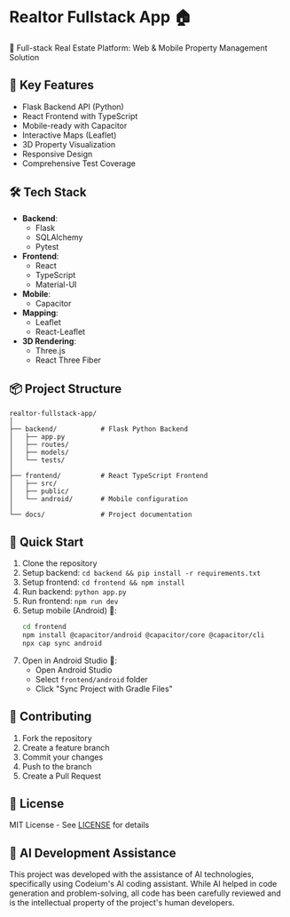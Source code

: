 # Realtor Fullstack App 🏠

🌟 Full-stack Real Estate Platform: Web & Mobile Property Management Solution

## 🔑 Key Features
- Flask Backend API (Python)
- React Frontend with TypeScript
- Mobile-ready with Capacitor
- Interactive Maps (Leaflet)
- 3D Property Visualization
- Responsive Design
- Comprehensive Test Coverage

## 🛠 Tech Stack
- **Backend**: 
  * Flask
  * SQLAlchemy
  * Pytest
- **Frontend**: 
  * React
  * TypeScript
  * Material-UI
- **Mobile**: 
  * Capacitor
- **Mapping**: 
  * Leaflet
  * React-Leaflet
- **3D Rendering**: 
  * Three.js
  * React Three Fiber

## 📦 Project Structure
```
realtor-fullstack-app/
│
├── backend/           # Flask Python Backend
│   ├── app.py
│   ├── routes/
│   ├── models/
│   └── tests/
│
├── frontend/          # React TypeScript Frontend
│   ├── src/
│   ├── public/
│   └── android/       # Mobile configuration
│
└── docs/              # Project documentation
```

## 🚀 Quick Start
1. Clone the repository
2. Setup backend: `cd backend && pip install -r requirements.txt`
3. Setup frontend: `cd frontend && npm install`
4. Run backend: `python app.py`
5. Run frontend: `npm run dev`
6. Setup mobile (Android) 📱:
   ```bash
   cd frontend
   npm install @capacitor/android @capacitor/core @capacitor/cli
   npx cap sync android
   ```
7. Open in Android Studio 🤖:
   - Open Android Studio
   - Select `frontend/android` folder
   - Click "Sync Project with Gradle Files"

## 🤝 Contributing
1. Fork the repository
2. Create a feature branch
3. Commit your changes
4. Push to the branch
5. Create a Pull Request

## 📄 License
MIT License - See [LICENSE](LICENSE) for details

## 🤖 AI Development Assistance
This project was developed with the assistance of AI technologies, specifically using Codeium's AI coding assistant. While AI helped in code generation and problem-solving, all code has been carefully reviewed and is the intellectual property of the project's human developers.
